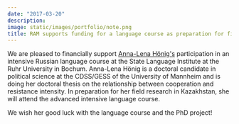 ```yaml
---
date: "2017-03-20"
description: 
image: static/images/portfolio/note.png
title: RAM supports funding for a language course as preparation for field research
---
```


We are pleased to financially support [Anna-Lena Hönig's](http://www.sowi.uni-mannheim.de/lspol4/?page_id=2517) participation in an intensive Russian language course at the State Language Institute at the Ruhr University in Bochum.
Anna-Lena Hönig is a doctoral candidate in political science at the CDSS/GESS of the University of Mannheim and is doing her doctoral thesis on the relationship between cooperation and resistance intensity.
In preparation for her field research in Kazakhstan, she will attend the advanced intensive language course.

We wish her good luck with the language course and the PhD project!
